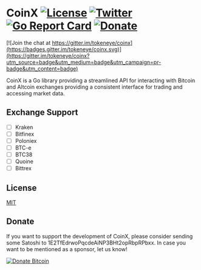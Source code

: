 # CoinX [![License](http://img.shields.io/badge/license-mit-blue.svg?style=flat-square)](https://raw.githubusercontent.com/tokeneye/coinx/master/LICENSE) [![Twitter](https://img.shields.io/badge/twitter-%40tokeneyeapp-blue.svg?style=flat-square)](https://twitter.com/tokeneyeapp) [![Go Report Card](https://goreportcard.com/badge/github.com/tokeneye/coinx)](https://goreportcard.com/report/github.com/tokeneye/coinx) [![Donate](https://img.shields.io/badge/donate-bitcoin-yellow.svg?style=flat-square)](#donate)

[![Join the chat at https://gitter.im/tokeneye/coinx](https://badges.gitter.im/tokeneye/coinx.svg)](https://gitter.im/tokeneye/coinx?utm_source=badge&utm_medium=badge&utm_campaign=pr-badge&utm_content=badge)

CoinX is a Go library providing a streamlined API for interacting with Bitcoin and Altcoin exchanges providing a consistent interface for trading and accessing market data.

## Exchange Support

* [ ] Kraken
* [ ] Bitfinex
* [ ] Poloniex
* [ ] BTC-e
* [ ] BTC38
* [ ] Quoine
* [ ] Bittrex

## License

[MIT](https://github.com/tokeneye/coinx/blob/master/LICENSE)

## Donate

If you want to support the development of CoinX, please consider sending some Satoshi to 1E2TfEdrwoPqcdeAiNP3BHt2opRbpRPbxx. In case you want to be mentioned as a sponsor, let us know!

[![Donate Bitcoin](http://i.imgur.com/mFaxkNU.png)](#donate)
